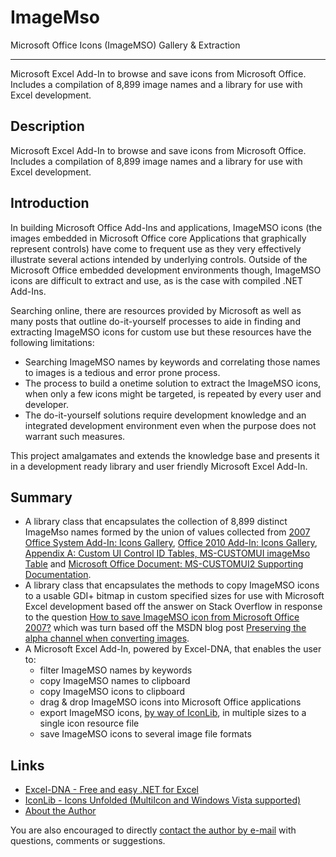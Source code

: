 # ImageMso
Microsoft Office Icons (ImageMSO) Gallery &amp; Extraction

---

Microsoft Excel Add-In to browse and save icons from Microsoft Office. Includes a compilation of 8,899 image names and a library for use with Excel development.

## Description

Microsoft Excel Add-In to browse and save icons from Microsoft Office.
Includes a compilation of 8,899 image names and a library for use with Excel development.

## Introduction

In building Microsoft Office Add-Ins and applications, ImageMSO icons (the images embedded in Microsoft Office core Applications that graphically represent controls) have come to frequent use as they very effectively illustrate several actions intended by underlying controls. Outside of the Microsoft Office embedded development environments though, ImageMSO icons are difficult to extract and use, as is the case with compiled .NET Add-Ins.

Searching online, there are resources provided by Microsoft as well as many posts that outline do-it-yourself processes to aide in finding and extracting ImageMSO icons for custom use but these resources have the following limitations:

- Searching ImageMSO names by keywords and correlating those names to images is a tedious and error prone process.
- The process to build a onetime solution to extract the ImageMSO icons, when only a few icons might be targeted, is repeated by every user and developer.
- The do-it-yourself solutions require development knowledge and an integrated development environment even when the purpose does not warrant such measures.

This project amalgamates and extends the knowledge base and presents it in a development ready library and user friendly Microsoft Excel Add-In.

## Summary

- A library class that encapsulates the collection of 8,899 distinct ImageMso names formed by the union of values collected from [2007 Office System Add-In: Icons Gallery](https://web.archive.org/web/20180330183754mp_/https://www.microsoft.com/en-us/download/details.aspx?id=11675), [Office 2010 Add-In: Icons Gallery](https://web.archive.org/web/20180330183754mp_/https://www.microsoft.com/en-us/download/details.aspx?id=21103), [Appendix A: Custom UI Control ID Tables, MS-CUSTOMUI imageMso Table](https://web.archive.org/web/20180330183754mp_/http://msdn.microsoft.com/en-us/library/dd953682.aspx) and [Microsoft Office Document: MS-CUSTOMUI2 Supporting Documentation](https://web.archive.org/web/20180330183754mp_/https://www.microsoft.com/en-us/download/details.aspx?id=727).
- A library class that encapsulates the methods to copy ImageMSO icons to a usable GDI+ bitmap in custom specified sizes for use with Microsoft Excel development based off the answer on Stack Overflow in response to the question [How to save ImageMSO icon from Microsoft Office 2007?](https://web.archive.org/web/20180330183754mp_/http://stackoverflow.com/questions/1073322/how-to-save-imagemso-icon-from-microsoft-office-2007) which was turn based off the MSDN blog post [Preserving the alpha channel when converting images](https://web.archive.org/web/20180330183754mp_/http://blogs.msdn.com/b/andreww/archive/2007/10/10/preserving-the-alpha-channel-when-converting-images.aspx).
- A Microsoft Excel Add-In, powered by Excel-DNA, that enables the user to:
  - filter ImageMSO names by keywords
  - copy ImageMSO names to clipboard
  - copy ImageMSO icons to clipboard
  - drag & drop ImageMSO icons into Microsoft Office applications
  - export ImageMSO icons, [by way of IconLib](https://web.archive.org/web/20180330183754mp_/http://www.codeproject.com/Articles/16178/IconLib-Icons-Unfolded-MultiIcon-and-Windows-Vista), in multiple sizes to a single icon resource file
  - save ImageMSO icons to several image file formats

## Links

- [Excel-DNA - Free and easy .NET for Excel](https://web.archive.org/web/20180330183754mp_/http://excel-dna.net/)
- [IconLib - Icons Unfolded (MultiIcon and Windows Vista supported)](https://web.archive.org/web/20180330183754mp_/http://www.codeproject.com/Articles/16178/IconLib-Icons-Unfolded-MultiIcon-and-Windows-Vista)
- [About the Author](https://web.archive.org/web/20180330183754mp_/https://www.facebook.com/altonxl)

You are also encouraged to directly [contact the author by e-mail](mailto:alton.x.lam@gmail.com) with questions, comments or suggestions.
